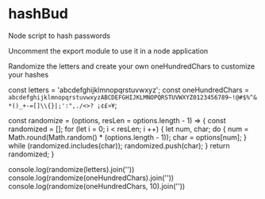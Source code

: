# hashBud
Node script to hash passwords

Uncomment the export module to use it in a node application 

Randomize the letters and create your own oneHundredChars to customize your hashes

const letters = 'abcdefghijklmnopqrstuvwxyz';
const oneHundredChars = `abcdefghijklmnopqrstuvwxyzABCDEFGHIJKLMNOPQRSTUVWXYZ0123456789~!@#$%^&*()_+-=[]\\{}|;':",./<>? ¡¢£¤¥`;

const randomize = (options, resLen = options.length - 1) => {
    const randomized = [];
    for (let i = 0; i < resLen; i ++) {
        let num, char;
        do {
            num = Math.round(Math.random() * (options.length - 1));
            char = options[num];
        } while (randomized.includes(char));
        randomized.push(char);
    }
    return randomized;
}

console.log(randomize(letters).join(''))
console.log(randomize(oneHundredChars).join(''))
console.log(randomize(oneHundredChars, 10).join(''))

